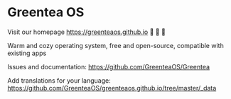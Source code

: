 # Greentea OS

Visit our homepage https://greenteaos.github.io :green_heart: :green_heart: :green_heart:

Warm and cozy operating system, free and open-source, compatible with existing apps

Issues and documentation: https://github.com/GreenteaOS/Greentea

Add translations for your language: https://github.com/GreenteaOS/greenteaos.github.io/tree/master/_data

